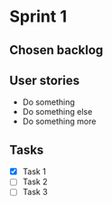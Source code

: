 # Sprint 1

## Chosen backlog

## User stories
- Do something
- Do something else
- Do something more

## Tasks
- [x] Task 1
- [ ] Task 2
- [ ] Task 3
